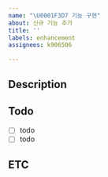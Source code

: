 ```yaml
---
name: "\U0001F3D7 기능 구현"
about: 신규 기능 추가
title: ''
labels: enhancement
assignees: k906506

---
```


## Description

## Todo
- [ ] todo
- [ ] todo

## ETC
